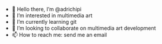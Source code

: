 - 👋 Hello there, I’m @adrichipi
- 👀 I’m interested in multimedia art
- 🌱 I’m currently learning git
- 💞️ I’m looking to collaborate on multimedia art development
- 📫 How to reach me: send me an email

<!---
adrichipi/adrichipi is a ✨ special ✨ repository because its `README.md` (this file) appears on your GitHub profile.
You can click the Preview link to take a look at your changes.
--->
